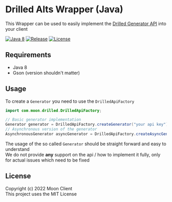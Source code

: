 # Drilled Alts Wrapper (Java)

This Wrapper can be used to easily implement the [Drilled Generator API](http://drilledalts.xyz) into your client

[![Java 8](https://img.shields.io/badge/java-8%2B-blue)](https://www.oracle.com/java/technologies/downloads/#java8)
[![Release](https://img.shields.io/badge/version-1.0.0-yellowgreen)](https://github.com/moon-client/drilled-api/releases/tag/1.0.0)
[![License](https://img.shields.io/github/license/moon-client/drilled-api)](https://github.com/moon-client/drilled-api/blob/master/LICENSE.md)

## Requirements

* Java 8
* Gson (version shouldn't matter)

## Usage

To create a `Generator` you need to use the `DrilledApiFactory`

```java
import com.moon.drilled.DrilledApiFactory;

// Basic generator implementation
Generator generator = DrilledApiFactory.createGenerator("your api key");
// Asynchronous version of the generator
AsynchronousGenerator asyncGenerator = DrilledApiFactory.createAsyncGenerator("your api key");
```

The usage of the so called `Generator` should be straight forward and easy to understand<br>
We do not provide **any** support on the api / how to implement it fully, only for actual issues which need to be fixed

## License

Copyright (c) 2022 Moon Client<br>
This project uses the MIT License
